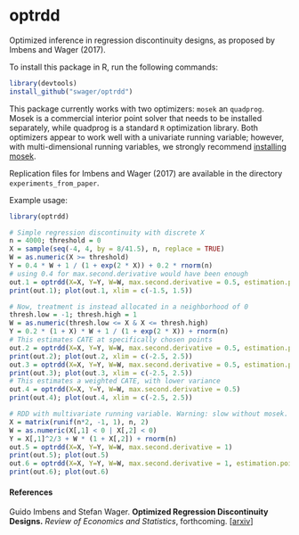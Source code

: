 # optrdd
Optimized inference in regression discontinuity designs, as proposed by Imbens and Wager (2017).

To install this package in R, run the following commands:

```R
library(devtools) 
install_github("swager/optrdd")
```

This package currently works with two optimizers: `mosek` an `quadprog`.
Mosek is a commercial interior point solver that needs to be installed separately,
while quadprog is a standard `R` optimization library.
Both optimizers appear to work well with a univariate running variable;
however, with multi-dimensional running variables, we strongly recommend
[installing mosek](INSTALLING_MOSEK.md).

Replication files for Imbens and Wager (2017) are available in
the directory `experiments_from_paper`.

Example usage:

```R
library(optrdd)

# Simple regression discontinuity with discrete X
n = 4000; threshold = 0
X = sample(seq(-4, 4, by = 8/41.5), n, replace = TRUE)
W = as.numeric(X >= threshold)
Y = 0.4 * W + 1 / (1 + exp(2 * X)) + 0.2 * rnorm(n)
# using 0.4 for max.second.derivative would have been enough
out.1 = optrdd(X=X, Y=Y, W=W, max.second.derivative = 0.5, estimation.point = threshold)
print(out.1); plot(out.1, xlim = c(-1.5, 1.5))

# Now, treatment is instead allocated in a neighborhood of 0
thresh.low = -1; thresh.high = 1
W = as.numeric(thresh.low <= X & X <= thresh.high)
Y = 0.2 * (1 + X) * W + 1 / (1 + exp(2 * X)) + rnorm(n)
# This estimates CATE at specifically chosen points
out.2 = optrdd(X=X, Y=Y, W=W, max.second.derivative = 0.5, estimation.point = thresh.low)
print(out.2); plot(out.2, xlim = c(-2.5, 2.5))
out.3 = optrdd(X=X, Y=Y, W=W, max.second.derivative = 0.5, estimation.point = thresh.high)
print(out.3); plot(out.3, xlim = c(-2.5, 2.5))
# This estimates a weighted CATE, with lower variance
out.4 = optrdd(X=X, Y=Y, W=W, max.second.derivative = 0.5)
print(out.4); plot(out.4, xlim = c(-2.5, 2.5))

# RDD with multivariate running variable. Warning: slow without mosek.
X = matrix(runif(n*2, -1, 1), n, 2)
W = as.numeric(X[,1] < 0 | X[,2] < 0)
Y = X[,1]^2/3 + W * (1 + X[,2]) + rnorm(n)
out.5 = optrdd(X=X, Y=Y, W=W, max.second.derivative = 1)
print(out.5); plot(out.5)
out.6 = optrdd(X=X, Y=Y, W=W, max.second.derivative = 1, estimation.point = c(0, 0.5))
print(out.6); plot(out.6)
```

#### References
Guido Imbens and Stefan Wager.
<b>Optimized Regression Discontinuity Designs.</b>
<i>Review of Economics and Statistics</i>, forthcoming.
[<a href="https://arxiv.org/pdf/1705.01677.pdf">arxiv</a>]
